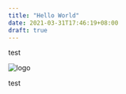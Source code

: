 ```yaml
---
title: "Hello World"
date: 2021-03-31T17:46:19+08:00
draft: true
---
```


test

![logo](https://cdn.jsdelivr.net/gh/seesight/host/img/2021/04-02/logo-21-47-44-0e400ce45b0590c15027e1a86550f198-be516b.png)

test
